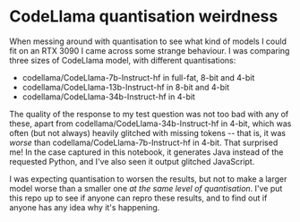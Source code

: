 # CodeLlama quantisation weirdness

When messing around with quantisation to see what kind of models I could fit on an RTX 3090 I came across 
some strange behaviour.  I was comparing three sizes of CodeLlama model, with different quantisations:

* codellama/CodeLlama-7b-Instruct-hf in full-fat, 8-bit and 4-bit
* codellama/CodeLlama-13b-Instruct-hf in 8-bit and 4-bit
* codellama/CodeLlama-34b-Instruct-hf in 4-bit

The quality of the response to my test question was not too bad with any of these, apart from 
codellama/CodeLlama-34b-Instruct-hf in 4-bit, which was often (but not always) heavily glitched with 
missing tokens -- that is,  it was *worse* than codellama/CodeLlama-7b-Instruct-hf in 4-bit.  That 
surprised me!  In the case captured in this notebook, it generates Java instead of the requested Python, 
and I've also seen it output glitched JavaScript.

I was expecting quantisation to worsen the results, but not to make a larger model worse than a smaller one 
*at the same level of quantisation*.  I've put this repo up to see if anyone can repro these results, and to 
find out if anyone has any idea why it's happening.